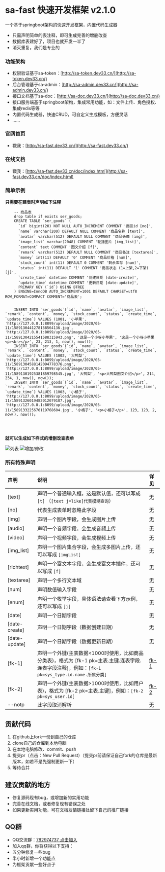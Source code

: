 # sa-fast 快速开发框架 v2.1.0 

一个基于springboot架构的快速开发框架，内置代码生成器
- 只需声明简单的表注释，即可生成完善的增删改查
- 数据库表建好了，项目也就开发一半了 
- 消灭重复，我们是专业的

### 功能架构 
- 权限验证基于sa-token：[http://sa-token.dev33.cn/](http://sa-token.dev33.cn/)
- 后台管理基于sa-admin：[http://sa-admin.dev33.cn/](http://sa-admin.dev33.cn/)
- 接口文档基于sa-doc：[http://sa-doc.dev33.cn/](http://sa-doc.dev33.cn/)
- 接口服务端基于springboot架构，集成常用功能，如：文件上传、角色授权、集成redis等等 
- 内置代码生成器，快速CRUD，可自定义生成模板，方便灵活 
- ...... 


### 官网首页
- 戳我：[http://sa-fast.dev33.cn/](http://sa-fast.dev33.cn/)


### 在线文档
- 戳我：[http://sa-fast.dev33.cn/doc/index.html](http://sa-fast.dev33.cn/doc/index.html)


### 简单示例

**只需要在建表时声明如下注释**

```
	-- 商品表 
	drop table if exists ser_goods;
	CREATE TABLE `ser_goods` (
	  `id` bigint(20) NOT NULL AUTO_INCREMENT COMMENT '商品id [no]', 
	  `name` varchar(200) DEFAULT NULL COMMENT '商品名称 [text]', 
	  `avatar` varchar(512) DEFAULT NULL COMMENT '商品头像 [img]', 
	  `image_list` varchar(2048) COMMENT '轮播图片 [img_list]', 
	  `content` text COMMENT '图文介绍 [f]', 
	  `remark` varchar(512) DEFAULT NULL COMMENT '商品备注 [textarea]',
	  `money` int(11) DEFAULT '0' COMMENT '商品价格 [num]', 
	  `stock_count` int(11) DEFAULT 0 COMMENT '剩余库存 [num]',
	  `status` int(11) DEFAULT '1' COMMENT '商品状态 (1=上架,2=下架) [j]',
	  `create_time` datetime COMMENT '创建日期 [date-create]',
	  `update_time` datetime COMMENT '更新日期 [date-update]',
	  PRIMARY KEY (`id`) USING BTREE
	) ENGINE=InnoDB AUTO_INCREMENT=1001 DEFAULT CHARSET=utf8 ROW_FORMAT=COMPACT COMMENT='商品表';
	
	
	INSERT INTO `ser_goods`(`id`, `name`, `avatar`, `image_list`, `remark`, `content`, `money`, `stock_count`, `status`, `create_time`, `update_time`) VALUES (1001, '小苹果', 'http://127.0.0.1:8099/upload/image/2020/05-11/1589130441278158564136.jpg', 'http://127.0.0.1:8099/upload/image/2020/05-11/15891304215541588315943.png', '这是一个小呀小苹果', '这是一个小呀小苹果<p><br></p>', 23, 213, 1, now(), now());
	INSERT INTO `ser_goods`(`id`, `name`, `avatar`, `image_list`, `remark`, `content`, `money`, `stock_count`, `status`, `create_time`, `update_time`) VALUES (1002, '大鸭梨', 'http://127.0.0.1:8099/upload/image/2020/05-11/15891304588142094778376.png', 'http://127.0.0.1:8099/upload/image/2020/05-11/15891301925381859798545.jpg', '大鸭梨', '<p>大鸭梨图文介绍</p>', 214, 234, 1, now(), now());
	INSERT INTO `ser_goods`(`id`, `name`, `avatar`, `image_list`, `remark`, `content`, `money`, `stock_count`, `status`, `create_time`, `update_time`) VALUES (1003, '小橘子', 'http://127.0.0.1:8099/upload/image/2020/05-11/15891326019482012079187.jpg', 'http://127.0.0.1:8099/upload/image/2020/05-11/1589133225670119768604.jpg', '小橘子', '<p>小橘子</p>', 123, 123, 2, now(), now());
	
```

<br>

**就可以生成如下样式的增删改查表单**

![列表](https://color-test.oss-cn-qingdao.aliyuncs.com/sa-fast/g-list.png)
![增加/修改](https://color-test.oss-cn-qingdao.aliyuncs.com/sa-fast/g-update.png)



### 所有特殊声明 

| 声明				 | 说明															| 详见		|
| :--------			| :--------														| :--------	|
| [text]			| 声明一个普通输入框，这是默认值，还可以写成 `[t]`	（`[text j=like]代表模糊查询`）			| 无		|
| [no]			| 代表生成表单时忽略此字段										| 无		|
| [img]			| 声明一个图片字段，会生成图片上传								| 无		|
| [audio]			| 声明一个音频字段，会生成音频上传								| 无		|
| [video]			| 声明一个视频字段，会生成视频上传								| 无		|
| [img_list]		| 声明一个图片集合字段，会生成多图片上传，还可以写成 `[imgList]`	| 无		|
| [richtext]		| 声明一个富文本字段，会生成富文本插件，还可以写成 `[f]`			| 无		|
| [textarea]		| 声明一个多行文本域											| 无		|
| [num]			| 声明数值输入字段												| 无		|
| [enum]			| 声明一个枚举字段，具体语法请查看下方示例，还可以写成 `[j]`		| 无		|
| [date]			| 声明一个日期字段												| 无		|
| [date-create]	| 声明一个日期字段（数据创建日期）								| 无		|
| [date-update]	| 声明一个日期字段（数据更新日期）								| 无		|
| [fk-1] 			| 声明一个外键(主表数据<1000时使用，比如商品分类表)，格式为 [fk-1 pk=主表.主键.连表字段.连表字段注释]，例如：`[fk-1 pk=sys_type.id.name.所属分类]` | [fk-1](#-fk-1-简单外键) |
| [fk-2] 			| 声明一个外键(主表数据>1000时使用，比如用户表)，格式为 [fk-2 pk=主表.主键]，例如：`[fk-2 pk=sys_user.id]` | [fk-2](#-fk-2-复杂外键) |
| --notp			| 此字段取消解析								| 无		|





## 贡献代码
1. 在github上fork一份到自己的仓库
2. clone自己的仓库到本地电脑
3. 在本地电脑修改、commit、push
4. 提交pr（点击：New Pull Request）（提交pr前请保证自己fork的仓库是最新版本，如若不是先强制更新一下）
5. 等待合并


## 建议贡献的地方
- 修复源码现有bug，或增加新的实用功能
- 完善在线文档，或者修复现有错误之处
- 如果更新实用功能，可在文档友情链接处留下自己的推广链接


## QQ群 
- QQ交流群：[782974737 点击加入](https://jq.qq.com/?_wv=1027&k=5DHN5Ib)
- 加入qq群，你将获得以下支持：
- 五分钟修复一些bug
- 半小时新增一个功能点 
- 为框架贡献一些好点子 



